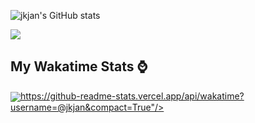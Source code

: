 ![jkjan's GitHub stats](https://github-readme-stats.vercel.app/api?username=jkjan&show_icons=true&theme=tokyonight)



  
</a>
<a href="https://github.com/anuraghazra/convoychat">
  <img align="center" src="https://github-readme-stats.vercel.app/api/top-langs/?username=jkjan" />
</a>

  
  
## My Wakatime Stats ⌚
<a href="https://github.com/anuraghazra/github-readme-stats">
  <img align="center" src="@jkjan&compact=True">https://github-readme-stats.vercel.app/api/wakatime?username=@jkjan&compact=True"/>
</a>  
